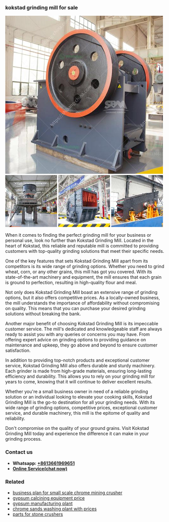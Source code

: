 <h3>kokstad grinding mill for sale</h3><img src='1706773327.jpg' alt=''><p>When it comes to finding the perfect grinding mill for your business or personal use, look no further than Kokstad Grinding Mill. Located in the heart of Kokstad, this reliable and reputable mill is committed to providing customers with top-quality grinding solutions that meet their specific needs.</p><p>One of the key features that sets Kokstad Grinding Mill apart from its competitors is its wide range of grinding options. Whether you need to grind wheat, corn, or any other grains, this mill has got you covered. With its state-of-the-art machinery and equipment, the mill ensures that each grain is ground to perfection, resulting in high-quality flour and meal.</p><p>Not only does Kokstad Grinding Mill boast an extensive range of grinding options, but it also offers competitive prices. As a locally-owned business, the mill understands the importance of affordability without compromising on quality. This means that you can purchase your desired grinding solutions without breaking the bank.</p><p>Another major benefit of choosing Kokstad Grinding Mill is its impeccable customer service. The mill's dedicated and knowledgeable staff are always ready to assist you with any queries or concerns you may have. From offering expert advice on grinding options to providing guidance on maintenance and upkeep, they go above and beyond to ensure customer satisfaction.</p><p>In addition to providing top-notch products and exceptional customer service, Kokstad Grinding Mill also offers durable and sturdy machinery. Each grinder is made from high-grade materials, ensuring long-lasting efficiency and durability. This allows you to rely on your grinding mill for years to come, knowing that it will continue to deliver excellent results.</p><p>Whether you're a small business owner in need of a reliable grinding solution or an individual looking to elevate your cooking skills, Kokstad Grinding Mill is the go-to destination for all your grinding needs. With its wide range of grinding options, competitive prices, exceptional customer service, and durable machinery, this mill is the epitome of quality and reliability.</p><p>Don't compromise on the quality of your ground grains. Visit Kokstad Grinding Mill today and experience the difference it can make in your grinding process.</p><h3>Contact us</h3><ul><li><strong>Whatsapp:&nbsp;<a href="https://wa.me/8613661969651">+8613661969651</a></strong></li><li><a href="https://swt.shibang-china.com/?git&amp;zhl&amp;kokstad grinding mill for sale"><strong>Online Service(chat now)</strong></a></li></ul><h3>Related</h3><ul><li><a href='business plan for small scale chrome mining crusher.md'>business plan for small scale chrome mining crusher</a></li><li><a href='gypsum calcining equipment price.md'>gypsum calcining equipment price</a></li><li><a href='gypsum manufacturing plant.md'>gypsum manufacturing plant</a></li><li><a href='chrome sands washing plant with prices.md'>chrome sands washing plant with prices</a></li><li><a href='parts for stone crushers.md'>parts for stone crushers</a></li></ul>